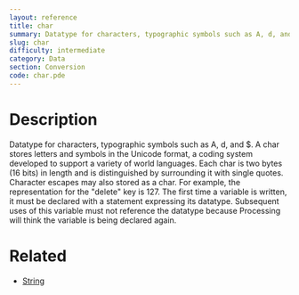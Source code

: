 ```yaml
---
layout: reference
title: char
summary: Datatype for characters, typographic symbols such as A, d, and $
slug: char
difficulty: intermediate
category: Data
section: Conversion
code: char.pde
---
```


# Description

Datatype for characters, typographic symbols such as A, d, and $. A char stores letters and symbols in the Unicode format, a coding system developed to support a variety of world languages. Each char is two bytes (16 bits) in length and is distinguished by surrounding it with single quotes. Character escapes may also stored as a char. For example, the representation for the "delete" key is 127. The first time a variable is written, it must be declared with a statement expressing its datatype. Subsequent uses of this variable must not reference the datatype because Processing will think the variable is being declared again.
# Related

- [String](string.html)
